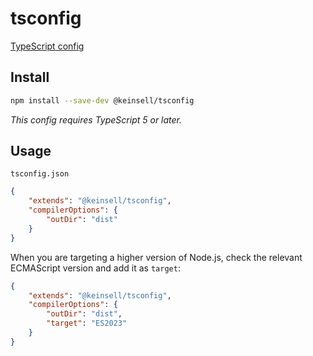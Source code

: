 # tsconfig

[TypeScript config](https://www.typescriptlang.org/docs/handbook/tsconfig-json.html)

## Install

```sh
npm install --save-dev @keinsell/tsconfig
```

*This config requires TypeScript 5 or later.*

## Usage

`tsconfig.json`

```json
{
	"extends": "@keinsell/tsconfig",
	"compilerOptions": {
		"outDir": "dist"
	}
}
```

When you are targeting a higher version of Node.js, check the relevant ECMAScript version and add it as `target`:

```json
{
	"extends": "@keinsell/tsconfig",
	"compilerOptions": {
		"outDir": "dist",
		"target": "ES2023"
	}
}
```
